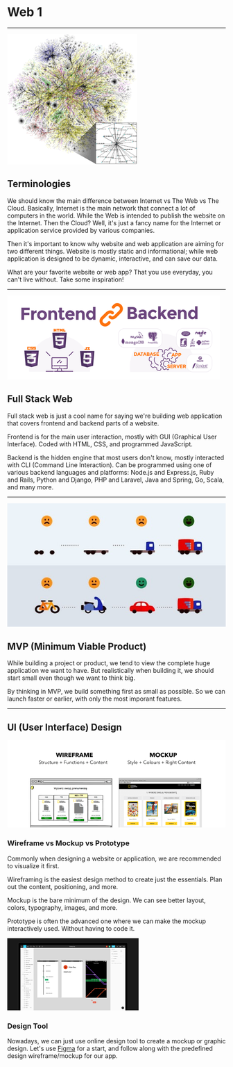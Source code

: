 # Web 1

---

![](./assets/internet.png)

## Terminologies

We should know the main difference between Internet vs The Web vs The Cloud. Basically, Internet is the main network that connect a lot of computers in the world. While the Web is intended to publish the website on the Internet. Then the Cloud? Well, it's just a fancy name for the Internet or application service provided by various companies.

Then it's important to know why website and web application are aiming for two different things. Website is mostly static and informational; while web application is designed to be dynamic, interactive, and can save our data.

What are your favorite website or web app? That you use everyday, you can't live without. Take some inspiration!

---

![](./assets/fullstack.png)

## Full Stack Web

Full stack web is just a cool name for saying we're building web application that covers frontend and backend parts of a website.

Frontend is for the main user interaction, mostly with GUI (Graphical User Interface). Coded with HTML, CSS, and programmed JavaScript.

Backend is the hidden engine that most users don't know, mostly interacted with CLI (Command Line Interaction). Can be programmed using one of various backend languages and platforms: Node.js and Express.js, Ruby and Rails, Python and Django, PHP and Laravel, Java and Spring, Go, Scala, and many more.

---

![](./assets/mvp.jpg)

## MVP (Minimum Viable Product)

While building a project or product, we tend to view the complete huge application we want to have. But realistically when building it, we should start small even though we want to think big.

By thinking in MVP, we build something first as small as possible. So we can launch faster or earlier, with only the most imporant features.

---

## UI (User Interface) Design

![](./assets/wireframe-mockup.png)

### Wireframe vs Mockup vs Prototype

Commonly when designing a website or application, we are recommended to visualize it first.

Wireframing is the easiest design method to create just the essentials. Plan out the content, positioning, and more.

Mockup is the bare minimum of the design. We can see better layout, colors, typography, images, and more.

Prototype is often the advanced one where we can make the mockup interactively used. Without having to code it.

![](./assets/figma.png)

### Design Tool

Nowadays, we can just use online design tool to create a mockup or graphic design. Let's use [Figma](https://figma.com) for a start, and follow along with the predefined design wireframe/mockup for our app.
